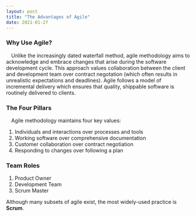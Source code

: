 ```yaml
---
layout: post
title: "The Advantages of Agile"
date: 2021-01-27
---
```


<h3>Why Use Agile?</h3>
<p>&emsp;Unlike the increasingly dated waterfall method, agile methodology aims to acknowledge and embrace changes that arise during the software development cycle. This approach values collaboration between the client and development team over contract negotation (which often results in unrealistic expectations and deadlines). Agile follows a model of incremental delivery which ensures that quality, shippable software is routinely delivered to clients.</p>  
  
 <!--more-->

<h3>The Four Pillars</h3>
<p>&emsp;Agile methodology maintains four key values:</p>
<ol>
  <li>Individuals and interactions over processes and tools</li>
  <li>Working software over comprehensive documentation</li>
  <li>Customer collaboration over contract negotiation</li>
  <li>Responding to changes over following a plan</li>
</ol>

<h3>Team Roles</h3>
<ol>
  <li>Product Owner</li>
  <li>Development Team</li>
  <li>Scrum Master</li>
</ol>

<p>Although many subsets of agile exist, the most widely-used practice is <b>Scrum</b>.</p>
